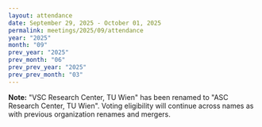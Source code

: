 ```yaml
---
layout: attendance
date: September 29, 2025 - October 01, 2025
permalink: meetings/2025/09/attendance
year: "2025"
month: "09"
prev_year: "2025"
prev_month: "06"
prev_prev_year: "2025"
prev_prev_month: "03"
---
```


**Note:** "VSC Research Center, TU Wien" has been renamed to "ASC Research
Center, TU Wien". Voting eligibility will continue across names as with
previous organization renames and mergers.
